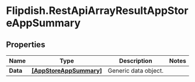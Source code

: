 # Flipdish.RestApiArrayResultAppStoreAppSummary

## Properties

Name | Type | Description | Notes
------------ | ------------- | ------------- | -------------
**Data** | [**[AppStoreAppSummary]**](AppStoreAppSummary.md) | Generic data object. | 


